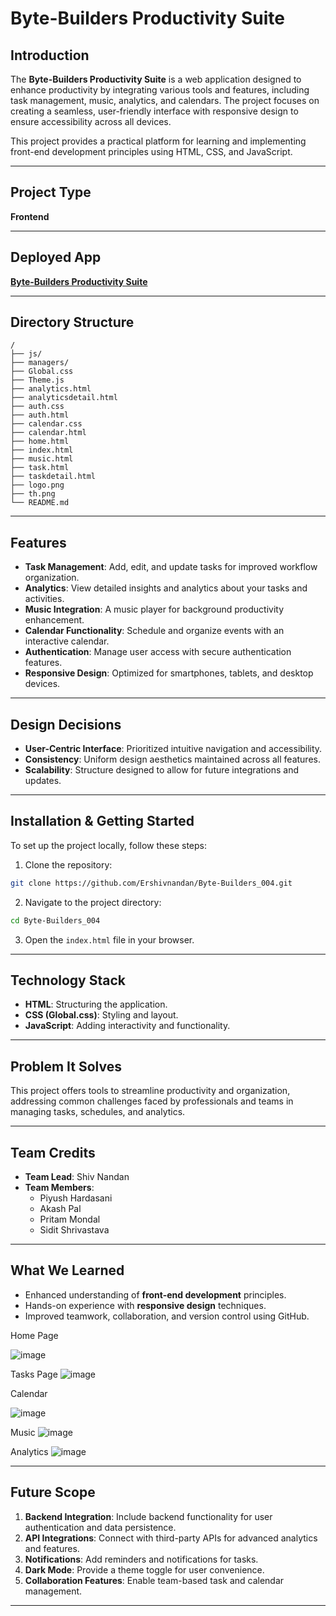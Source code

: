 
# Byte-Builders Productivity Suite

## Introduction

The **Byte-Builders Productivity Suite** is a web application designed to enhance productivity by integrating various tools and features, including task management, music, analytics, and calendars. The project focuses on creating a seamless, user-friendly interface with responsive design to ensure accessibility across all devices.

This project provides a practical platform for learning and implementing front-end development principles using HTML, CSS, and JavaScript.

---

## Project Type

**Frontend**

---

## Deployed App

[**Byte-Builders Productivity Suite**](https://productivity-suit.vercel.app)

---

## Directory Structure

```
/
├── js/
├── managers/
├── Global.css
├── Theme.js
├── analytics.html
├── analyticsdetail.html
├── auth.css
├── auth.html
├── calendar.css
├── calendar.html
├── home.html
├── index.html
├── music.html
├── task.html
├── taskdetail.html
├── logo.png
├── th.png
└── README.md
```

---

## Features

- **Task Management**: Add, edit, and update tasks for improved workflow organization.
- **Analytics**: View detailed insights and analytics about your tasks and activities.
- **Music Integration**: A music player for background productivity enhancement.
- **Calendar Functionality**: Schedule and organize events with an interactive calendar.
- **Authentication**: Manage user access with secure authentication features.
- **Responsive Design**: Optimized for smartphones, tablets, and desktop devices.

---

## Design Decisions

- **User-Centric Interface**: Prioritized intuitive navigation and accessibility.
- **Consistency**: Uniform design aesthetics maintained across all features.
- **Scalability**: Structure designed to allow for future integrations and updates.

---

## Installation & Getting Started

To set up the project locally, follow these steps:

1. Clone the repository:

```bash
git clone https://github.com/Ershivnandan/Byte-Builders_004.git
```

2. Navigate to the project directory:

```bash
cd Byte-Builders_004
```

3. Open the `index.html` file in your browser.

---

## Technology Stack

- **HTML**: Structuring the application.
- **CSS (Global.css)**: Styling and layout.
- **JavaScript**: Adding interactivity and functionality.

---

## Problem It Solves

This project offers tools to streamline productivity and organization, addressing common challenges faced by professionals and teams in managing tasks, schedules, and analytics.

---

## Team Credits

- **Team Lead**: Shiv Nandan
- **Team Members**: 
  - Piyush Hardasani
  - Akash Pal
  - Pritam Mondal
  - Sidit Shrivastava

---

## What We Learned

- Enhanced understanding of **front-end development** principles.
- Hands-on experience with **responsive design** techniques.
- Improved teamwork, collaboration, and version control using GitHub.



Home Page

![image](https://github.com/user-attachments/assets/5c8671c1-bfb4-4e47-8670-2e6b16026f57)


Tasks Page
![image](https://github.com/user-attachments/assets/f51666aa-c902-41ef-9f5a-216313c44eaf)


Calendar

![image](https://github.com/user-attachments/assets/f214ec70-958e-40d7-929d-28510da10863)


Music
![image](https://github.com/user-attachments/assets/253b55c8-5cec-429f-9b26-7eb29eaa6f5e)


Analytics
![image](https://github.com/user-attachments/assets/e5c015ab-c602-4cab-b3a3-d99bed1b87c4)

---

## Future Scope

1. **Backend Integration**: Include backend functionality for user authentication and data persistence.
2. **API Integrations**: Connect with third-party APIs for advanced analytics and features.
3. **Notifications**: Add reminders and notifications for tasks.
4. **Dark Mode**: Provide a theme toggle for user convenience.
5. **Collaboration Features**: Enable team-based task and calendar management.

--- 
